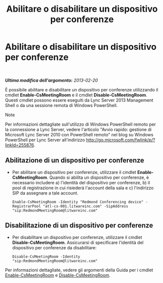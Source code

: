 ﻿---
title: Abilitare o disabilitare un dispositivo per conferenze
TOCTitle: Abilitare o disabilitare un dispositivo per conferenze
ms:assetid: d5140e38-d015-4706-9bde-cf2fa748c36b
ms:mtpsurl: https://technet.microsoft.com/it-it/library/JJ994070(v=OCS.15)
ms:contentKeyID: 52062445
ms.date: 08/24/2015
mtps_version: v=OCS.15
ms.translationtype: HT
---

# Abilitare o disabilitare un dispositivo per conferenze

 

_**Ultima modifica dell'argomento:** 2013-02-20_

È possibile abilitare e disabilitare un dispositivo per conferenze utilizzando il cmdlet **Enable-CsMeetingRoom** e il cmdlet **Disable-CsMeetingRoom**. Questi cmdlet possono essere eseguiti da Lync Server 2013 Management Shell o da una sessione remota di Windows PowerShell.


> [!NOTE]
> Per informazioni dettagliate sull'utilizzo di Windows PowerShell remoto per la connessione a Lync Server, vedere l'articolo "Avvio rapido: gestione di Microsoft Lync Server 2010 con PowerShell remoto" nel blog su Windows PowerShell per Lync Server all'indirizzo <A href="http://go.microsoft.com/fwlink/p/?linkid=255876">http://go.microsoft.com/fwlink/p/?linkId=255876</A>.




## Abilitazione di un dispositivo per conferenze

  - Per abilitare un dispositivo per conferenze, utilizzare il cmdlet **Enable-CsMeetingRoom**. Quando si abilita un dispositivo per conferenze, è necessario includere a) l'identità del dispositivo per conferenze, b) il pool di registrazione in cui risiederà l'account della sala e c) l'indirizzo SIP da assegnare a tale account.
    
        Enable-CsMeetingRoom -Identity "Redmond Conferencing device" -RegistrarPool "atl-cs-001.litwareinc.com" -SipAddress "sip:RedmondMeetingRoom@litwareinc.com"

## Disabilitazione di un dispositivo per conferenze

  - Per disabilitare un dispositivo per conferenze, utilizzare il cmdlet **Disable-CsMeetingRoom**. Assicurarsi di specificare l'identità del dispositivo per conferenze da disabilitare:
    
        Disable-CsMeetingRoom -Identity "sip:RedmondMeetingRoom@litwareinc.com"

Per informazioni dettagliate, vedere gli argomenti della Guida per i cmdlet [Enable-CsMeetingRoom](enable-csmeetingroom.md) e [Disable-CsMeetingRoom](disable-csmeetingroom.md).

